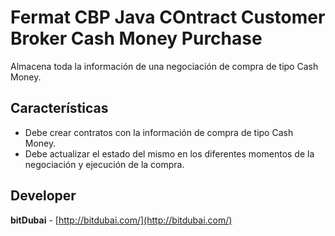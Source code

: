 # Fermat CBP Java COntract Customer Broker Cash Money Purchase

Almacena toda la información de una negociación de compra de tipo Cash Money.

## Características
* Debe crear contratos con la información de compra de tipo Cash Money.
 * Debe actualizar el estado del mismo en los diferentes momentos de la negociación y ejecución de la compra.

## Developer

**bitDubai** - [http://bitdubai.com/](http://bitdubai.com/)
